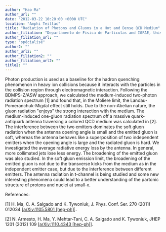 ```yaml
---
author: "Hao Ma"
author_url: ""
date: "2012-03-22 10:20:00 +0000 UTC"
location: "Amphi Teillac"
title: "Radiation of Photons and Gluons in a Hot and Dense QCD Medium"
author_filiation: "Departamento de Fisica de Particulas and IGFAE, Universidade de Santiago de Compostela, E-15782 Santiago de Compostela, Galicia-Spain"
author_filiation_url: ""
type: "spécialisé"
author2: ""
author_url2: ""
author_filiation2: ""
author_filiation_url2: ""
title2: ""
---
```

Photon production is used as a baseline for the hadron quenching phenomenon in heavy ion collisions because it interacts with the particles in the collision region through electromagnetic interaction. Following the BDMPS-Z/ASW approach, we calculated the medium-induced two-photon radiation spectrum [1] and found that, in the Moliere limit, the Landau-Pomeranchuk-Migdal effect still holds. Due to the non-Abelian nature, the gluon radiation "enjoys" the strong interaction with the medium. The medium-induced one-gluon radiation spectrum off a massive quark-antiquark antenna traversing a colored QCD medium was calculated in [2]. The interference between the two emitters dominates the soft gluon radiation when the antenna opening angle is small and the emitted gluon is soft, whereas the antenna behaves like a superposition of two independent emitters when the opening angle is large and the radiated gluon is hard. We investigated the average radiative energy loss by the antenna. In general, more collimated jets lose less energy. The broadening of the emitted gluon was also studied. In the soft gluon emission limit, the broadening of the emitted gluon is not due to the transverse kicks from the medium as in the independent emitter case, but due to the interference between different emitters. The antenna radiation in t-channel is being studied and some new interesting phenomena could lead to a better understanding of the partonic structure of protons and nuclei at small-x.

References:

[1] H. Ma, C. A. Salgado and K. Tywoniuk, J. Phys. Conf. Ser. 270 (2011) 012034 [[arXiv:1105.5801 [hep-ph]](http://arxiv.org/abs/1105.5801)].

[2] N. Armesto, H. Ma, Y. Mehtar-Tani, C. A. Salgado and K. Tywoniuk, JHEP 1201 (2012) 109 [[arXiv:1110.4343 [hep-ph]](http://arxiv.org/abs/1110.4343)].
